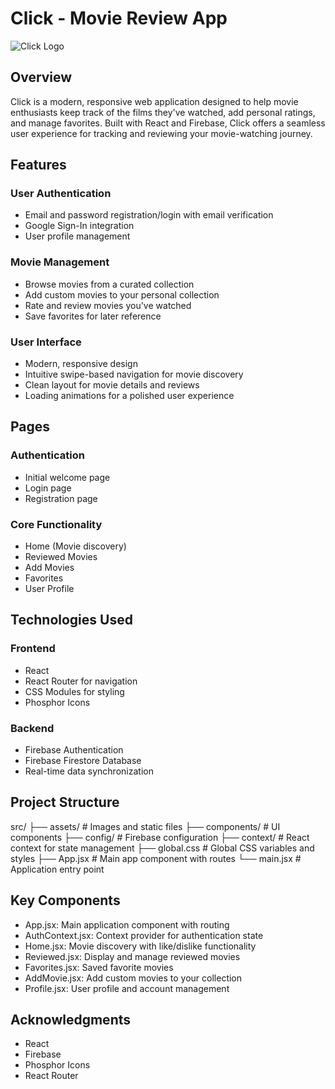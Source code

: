 # Click - Movie Review App

![Click Logo](src/assets/logo.png)

## Overview
Click is a modern, responsive web application designed to help movie enthusiasts keep track of the films they've watched, add personal ratings, and manage favorites. Built with React and Firebase, Click offers a seamless user experience for tracking and reviewing your movie-watching journey.

## Features

### User Authentication
- Email and password registration/login with email verification
- Google Sign-In integration
- User profile management

### Movie Management
- Browse movies from a curated collection
- Add custom movies to your personal collection
- Rate and review movies you've watched
- Save favorites for later reference

### User Interface
- Modern, responsive design
- Intuitive swipe-based navigation for movie discovery
- Clean layout for movie details and reviews
- Loading animations for a polished user experience

## Pages

### Authentication
- Initial welcome page
- Login page
- Registration page

### Core Functionality
- Home (Movie discovery)
- Reviewed Movies
- Add Movies
- Favorites
- User Profile

## Technologies Used

### Frontend
- React
- React Router for navigation
- CSS Modules for styling
- Phosphor Icons

### Backend
- Firebase Authentication
- Firebase Firestore Database
- Real-time data synchronization

## Project Structure
src/
├── assets/             # Images and static files
├── components/         # UI components
├── config/             # Firebase configuration
├── context/            # React context for state management
├── global.css          # Global CSS variables and styles
├── App.jsx             # Main app component with routes
└── main.jsx            # Application entry point

## Key Components
- App.jsx: Main application component with routing
- AuthContext.jsx: Context provider for authentication state
- Home.jsx: Movie discovery with like/dislike functionality
- Reviewed.jsx: Display and manage reviewed movies
- Favorites.jsx: Saved favorite movies
- AddMovie.jsx: Add custom movies to your collection
- Profile.jsx: User profile and account management

## Acknowledgments
- React
- Firebase
- Phosphor Icons
- React Router
